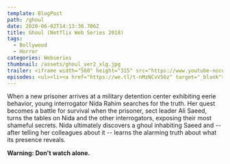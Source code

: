 ```yaml
---
template: BlogPost
path: /ghoul
date: 2020-06-02T14:13:30.706Z
title: Ghoul (Netflix Web Series 2018)
tags:
  - Bollywood
  - Horror
categories: Webseries
thumbnail: /assets/ghoul_ver2_xlg.jpg
trailer: <iframe width="560" height="315" src="https://www.youtube-nocookie.com/embed/k7MeqIDM3X4" frameborder="0" allow="accelerometer; autoplay; encrypted-media; gyroscope; picture-in-picture" allowfullscreen></iframe>
episodes: <ul><li><a href="https://we.tl/t-nMzNCvV56z" target="_blank">Episode 1 (Out of the Smokeless Fire)</a></li><li><a href="https://we.tl/t-tDNsFJgNKh" target="_blank">Episode 2 (The Nightmare Will Begin)</a></li><li><a href="https://we.tl/t-75BZvQw3KG" target="_blank">Episode 3 (Reveal Their Guilt, Eat Their Flesh)</a></li></ul>
---
```

When a new prisoner arrives at a military detention center exhibiting eerie behavior, young interrogator Nida Rahim searches for the truth. Her quest becomes a battle for survival when the prisoner, sect leader Ali Saeed, turns the tables on Nida and the other interrogators, exposing their most shameful secrets. Nida ultimately discovers a ghoul inhabiting Saeed and -- after telling her colleagues about it -- learns the alarming truth about what its presence reveals.

**Warning: Don't watch alone.**
